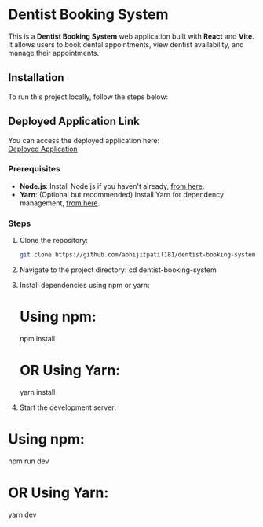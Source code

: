 # Dentist Booking System

This is a **Dentist Booking System** web application built with **React** and **Vite**. It allows users to book dental appointments, view dentist availability, and manage their appointments.

## Installation

To run this project locally, follow the steps below:

## Deployed Application Link

You can access the deployed application here:  
[Deployed Application](https://dentist-booking-system-88at.vercel.app/)

### Prerequisites

- **Node.js**: Install Node.js if you haven't already, [from here](https://nodejs.org/).
- **Yarn**: (Optional but recommended) Install Yarn for dependency management, [from here](https://yarnpkg.com/).

### Steps

1. Clone the repository:

   ```bash
   git clone https://github.com/abhijitpatil181/dentist-booking-system.git

   ```

2. Navigate to the project directory:
   cd dentist-booking-system

3. Install dependencies using npm or yarn:

   # Using npm:

   npm install

   # OR Using Yarn:

   yarn install

4. Start the development server:

# Using npm:

npm run dev

# OR Using Yarn:

yarn dev

